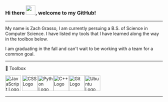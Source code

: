 ### Hi there <img src="https://raw.githubusercontent.com/MartinHeinz/MartinHeinz/master/wave.gif" width="30px">, welcome to my GitHub!
---

My name is Zach Grasso, I am currently persuing a B.S. of Science in Computer Science. I have listed my tools that I have learned along the way in the toolbox below.

I am graduating in the fall and can't wait to be working with a team for a common goal.

---

🧰 Toolbox

<img src="https://cdn.worldvectorlogo.com/logos/logo-javascript.svg" alt="JavaScript Logo" width="50" height="50"/> <img src="https://cdn.worldvectorlogo.com/logos/css3.svg" alt="CSS Logo" width="50" height="50"/><img src="https://cdn.worldvectorlogo.com/logos/python-4.svg" alt= "Python Logo" width="50" height="50"/><img src="https://cdn.worldvectorlogo.com/logos/c.svg" alt= "C++ Logo" width="50" height="50"/><img src="https://cdn.worldvectorlogo.com/logos/git.svg" alt= "Git Logo" width="50" height="50"/><img src="https://cdn.worldvectorlogo.com/logos/ubuntu-2.svg" alt= "Ubuntu Logo" width="50" height="50"/>

---



<!--
**tanker43/tanker43** is a ✨ _special_ ✨ repository because its `README.md` (this file) appears on your GitHub profile.

Here are some ideas to get you started:

- 🔭 I’m currently working on ...
- 🌱 I’m currently learning ...
- 👯 I’m looking to collaborate on ...
- 🤔 I’m looking for help with ...
- 💬 Ask me about ...
- 📫 How to reach me: ...
- 😄 Pronouns: ...
- ⚡ Fun fact: ...
-->
